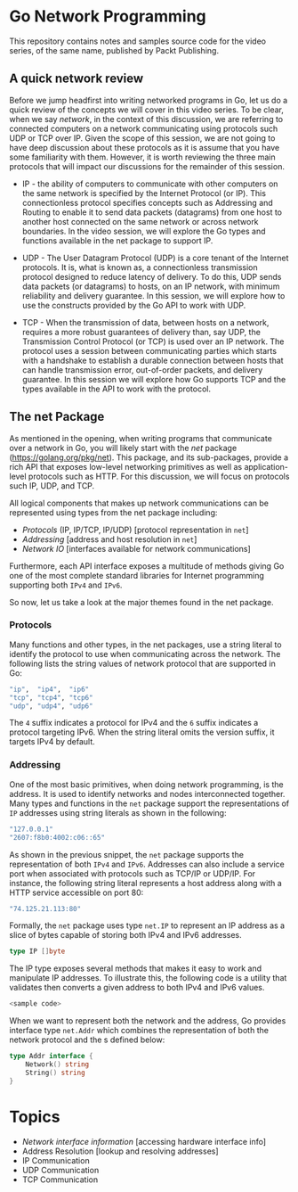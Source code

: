 # Go Network Programming
This repository contains notes and samples source code for the video series, of the same name, published by Packt Publishing. 

## A quick network review
Before we jump headfirst into writing networked programs in Go, let us do a quick review of the concepts we will cover in this video series.  To be clear, when we say *network*, in the context of this discussion, we are referring to connected computers on a network communicating using protocols such UDP or TCP over IP.  Given the scope of this session, we are not going to have deep discussion about these protocols as it is assume that you have some familiarity with them.  However, it is worth reviewing the three main protocols that will impact our discussions for the remainder of this session.

 * IP - the ability of computers to communicate with other computers on the same network is specified by the Internet Protocol (or IP).  This connectionless protocol specifies concepts such as Addressing and Routing to enable it to send data packets (datagrams) from one host to another host connected on the same network or across network boundaries.  In the video session, we will explore the Go types and functions available in the net package to support IP.
 
 * UDP - The User Datagram Protocol (UDP) is a core tenant of the Internet protocols.  It is, what is known as, a connectionless transmission protocol designed to reduce latency of delivery.  To do this, UDP sends data packets (or datagrams) to hosts, on an IP network, with minimum reliability and delivery guarantee.  In this session, we will explore how to use the constructs provided by the Go API to work with UDP.
 
 * TCP - When the transmission of data, between hosts on a network, requires a more robust guarantees of delivery than, say UDP, the Transmission Control Protocol (or TCP) is used over an IP network.  The protocol uses a session between communicating parties which starts with a handshake to establish a durable connection between hosts that can handle transmission error, out-of-order packets, and delivery guarantee.  In this session we will explore how Go supports TCP and the types available in the API to work with the protocol.


## The net Package
As mentioned in the opening, when writing programs that communicate over a network in Go, you will likely start with the *net* package (https://golang.org/pkg/net).  This package, and its sub-packages, provide a rich API that exposes low-level networking primitives as well as application-level protocols such as HTTP.  For this discussion, we will focus on protocols such IP, UDP, and TCP.

All logical components that makes up network communications can be  represented using types from the net package including:

- *Protocols* (IP, IP/TCP, IP/UDP) [protocol representation in `net`]
- *Addressing* [address and host resolution in `net`]
- *Network IO* [interfaces available for network communications]

Furthermore, each API interface exposes a multitude of methods giving Go one of the most complete standard libraries for Internet programming supporting both `IPv4` and `IPv6`. 

So now, let us take a look at the major themes found in the net package.

### Protocols
Many functions and other types, in the net packages, use a string literal to identify the protocol to use when communicating across the network.  The following lists the string values of network protocol that are supported in Go:
```sh
"ip",  "ip4",  "ip6"
"tcp", "tcp4", "tcp6" 
"udp", "udp4", "udp6"                        
```
The `4` suffix indicates a protocol for IPv4 and the `6` suffix indicates a protocol targeting IPv6.  When the string literal omits the version suffix, it targets IPv4 by default.

### Addressing
One of the most basic primitives, when doing network programming, is the address.  It is used to identify networks and nodes interconnected together.  Many types and functions in the  `net` package support the representations of `IP` addresses using string literals as shown in the following:

```sh
"127.0.0.1"
"2607:f8b0:4002:c06::65"
```
As shown in the previous snippet, the `net` package supports the representation of both `IPv4` and `IPv6`.  Addresses can also include a service port when associated with protocols such as TCP/IP or UDP/IP.  For instance, the following string literal represents a host address along with a HTTP service accessible on port 80:

```sh
"74.125.21.113:80"
```
Formally, the `net` package uses type `net.IP` to represent an IP address as a slice of bytes capable of storing both IPv4 and IPv6 addresses.  

```go
type IP []byte
```
The IP type exposes several methods that makes it easy to work and manipulate IP addresses. To illustrate this, the following code is a utility that validates then converts a given address to both IPv4 and IPv6 values.

```go
<sample code>
```
When we want to represent both the network and the address, Go provides interface type `net.Addr` which combines the representation of both the network protocol and the s defined below:
```go
type Addr interface {
    Network() string
    String() string
}
```

# Topics 

- *Network interface information* [accessing hardware interface info]
- Address Resolution [lookup and resolving addresses]
- IP Communication
- UDP Communication
- TCP Communication
